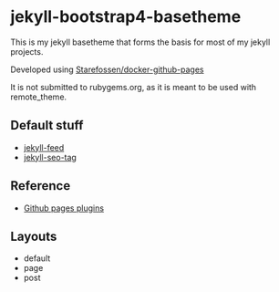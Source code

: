 # jekyll-bootstrap4-basetheme

This is my jekyll basetheme that forms the basis for most of my jekyll projects.

Developed using [Starefossen/docker-github-pages](https://github.com/Starefossen/docker-github-pages)

It is not submitted to rubygems.org, as it is meant to be used with remote_theme.

## Default stuff
* [jekyll-feed](https://github.com/jekyll/jekyll-feed)
* [jekyll-seo-tag](https://github.com/jekyll/jekyll-seo-tag)

## Reference
* [Github pages plugins](https://help.github.com/en/articles/configuring-jekyll-plugins)

## Layouts
* default
* page
* post

